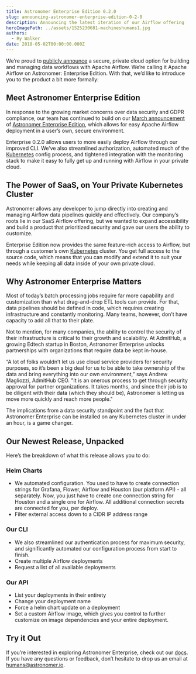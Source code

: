 ```yaml
---
title: Astronomer Enterprise Edition 0.2.0
slug: announcing-astronomer-enterprise-edition-0-2-0
description: Announcing the latest iteration of our Airflow offering
heroImagePath: ../assets/1525230681-machineshumans1.jpg
authors:
  - Ry Walker
date: 2018-05-02T00:00:00.000Z
---
```


We’re proud to [publicly announce](https://www.businesswire.com/news/home/20180501006932/en/Astronomer-Announces-Secure-Private-Cloud-Option-Running) a secure, private cloud option for building and managing data workflows with Apache Airflow. We’re calling it Apache Airflow on Astronomer: Enterprise Edition. With that, we’d like to introduce you to the product a bit more formally: 

## Meet Astronomer Enterprise Edition

In response to the growing market concerns over data security and GDPR compliance, our team has continued to build on our [March announcement](https://www.astronomer.io/blog/announcing-astronomer-enterprise-edition/) of [Astronomer Enterprise Edition](https://www.astronomer.io/enterprise/), which allows for easy Apache Airflow deployment in a user’s own, secure environment.

Enterprise 0.2.0 allows users to more easily deploy Airflow through our improved CLI. We’ve also streamlined authorization, automated much of the [Kubernetes](https://medium.com/google-cloud/kubernetes-101-pods-nodes-containers-and-clusters-c1509e409e16) config process, and tightened integration with the monitoring stack to make it easy to fully get up and running with Airflow in your private cloud.

## The Power of SaaS, on Your Private Kubernetes Cluster

Astronomer allows any developer to jump directly into creating and managing Airflow data pipelines quickly and effectively. Our company’s roots lie in our SaaS Airflow offering, but we wanted to expand accessibility and build a product that prioritized security and gave our users the ability to customize.

Enterprise Edition now provides the same feature-rich access to Airflow, but through a customer’s own [Kubernetes](https://www.admithub.com/) cluster. You get full access to the source code, which means that you can modify and extend it to suit your needs while keeping all data inside of your own private cloud.

## Why Astronomer Enterprise Matters

Most of today’s batch processing jobs require far more capability and customization than what drag-and-drop ETL tools can provide. For that, data pipelines should be defined in code, which requires creating infrastructure and constantly monitoring. Many teams, however, don’t have capacity to add all that to their plate.

Not to mention, for many companies, the ability to control the security of their infrastructure is critical to their growth and scalability. At AdmitHub, a growing Edtech startup in Boston, Astronomer Enterprise unlocks partnerships with organizations that require data be kept in-house. 

“A lot of folks wouldn’t let us use cloud service providers for security purposes, so it’s been a big deal for us to be able to take ownership of the data and bring everything into our own environment,” says Andrew Magliozzi, AdmitHub CEO. "It is an onerous process to get through security approval for partner organizations. It takes months, and since their job is to be diligent with their data (which they should be), Astronomer is letting us move more quickly and reach more people."

The implications from a data security standpoint and the fact that Astronomer Enterprise can be installed on any Kubernetes cluster in under an hour, is a game changer.




## Our Newest Release, Unpacked

Here’s the breakdown of what this release allows you to do: 

### Helm Charts

* We automated configuration. You used to have to create connection strings for Grafana, Flower, Airflow and Houston (our platform API) - all separately. Now, you just have to create one connection string for Houston and a single one for Airflow. All additional connection secrets are connected for you, per deploy.
* Filter external access down to a CIDR IP address range

### Our CLI

* We also streamlined our authentication process for maximum security, and significantly automated our configuration process from start to finish. 
* Create multiple Airflow deployments
* Request a list of all available deployments 

### Our API

* List your deployments in their entirety
* Change your deployment name
* Force a helm chart update on a deployment
* Set a custom Airflow image, which gives you control to further customize on image dependencies and your entire deployment. 

## Try it Out

If you’re interested in exploring Astronomer Enterprise, check out our [docs](http://enterprise.astronomer.io/). If you have any questions or feedback, don’t hesitate to drop us an email at humans@astronomer.io.
